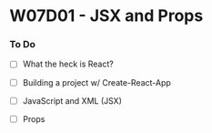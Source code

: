 # W07D01 - JSX and Props

### To Do
- [ ] What the heck is React?
- [ ] Building a project w/ Create-React-App
- [ ] JavaScript and XML (JSX)
- [ ] Props



























